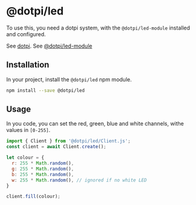 # @dotpi/led

To use this, you need a dotpi system, with the `@dotpi/led-module` installed and configured.

See [dotpi](https://github.com/ircam-ismm/dotpi).
See [@dotpi/led-module]()

## Installation

In your project, install the `@dotpi/led` npm module.

```sh
npm install --save @dotpi/led
```

## Usage

In you code, you can set the red, green, blue and white channels, withe values in `[0-255]`.

```javascript
import { Client } from '@dotpi/led/Client.js';
const client = await Client.create();

let colour = {
  r: 255 * Math.random(),
  g: 255 * Math.random(),
  b: 255 * Math.random(),
  w: 255 * Math.random(), // ignored if no white LED
}

client.fill(colour);
```
